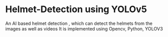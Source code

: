 # Helmet-Detection using YOLOv5
An AI based helmet detection , which can detect the helmets from the images as well as videos It is implemented using Opencv, Python, YOLOV3
